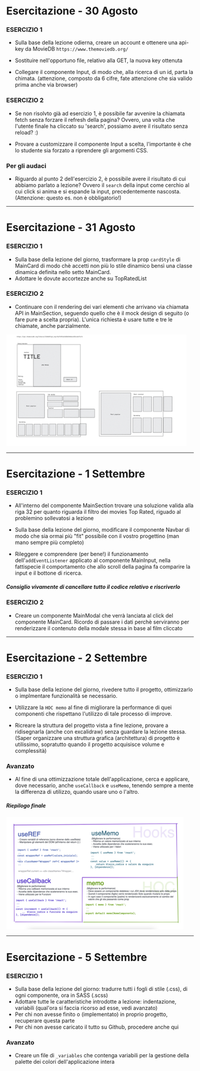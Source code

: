 # Esercitazione - 30 Agosto

### ESERCIZIO 1
- Sulla base della lezione odierna, creare un account e ottenere una api-key da MovieDB `https://www.themoviedb.org/`

- Sostituire nell'opportuno file, relativo alla GET, la nuova key ottenuta

- Collegare il componente Input, di modo che, alla ricerca di un id, parta la chimata.
(attenzione, composto da 6 cifre, fate attenzione che sia valido prima anche via browser)

### ESERCIZIO 2
- Se non risolvto già ad esercizio 1, è possibile far avvenire la chiamata fetch senza forzare il refresh della pagina? Ovvero, una volta che l'utente finale ha cliccato su 'search', possiamo avere il risultato senza reload? :)

- Provare a customizzare il componente Input a scelta, l'importante è che lo studente sia forzato a riprendere gli argomenti CSS.

### Per gli audaci
- Riguardo al punto 2 dell'esercizio 2, è possibile avere il risultato di cui abbiamo parlato a lezione? Ovvero il `search` della input come cerchio al cui click si anima e si espande la input, precedentemente nascosta. (Attenzione: questo es. non è obbligatorio!)

<hr />

# Esercitazione - 31 Agosto

### ESERCIZIO 1
- Sulla base della lezione del giorno, trasformare la prop `cardStyle` di MainCard di modo chè accetti non più lo stile dinamico bensì una classe dinamica definita nello setto MainCard.
- Adottare le dovute accortezze anche su TopRatedList

### ESERCIZIO 2 
- Continuare con il rendering dei vari elementi che arrivano via chiamata API in MainSection, seguendo quello che è il mock design di seguito (o fare pure a scelta propria). L'unica richiesta è usare tutte e tre le chiamate, anche parzialmente.

<img src="design-mock1.png" alt="design mock 1" height="300">

<hr />

# Esercitazione - 1 Settembre

### ESERCIZIO 1
- All'interno del componente MainSection trovare una soluzione valida alla riga 32 per quanto riguarda il filtro dei movies Top Rated, riguado al problemino sollevatosi a lezione

- Sulla base della lezione del giorno, modificare il componente Navbar di modo che sia ormai più "fit" possibile con il vostro progettino (man mano sempre più completo)

- Rileggere e comprendere (per bene!) il funzionamento dell'`addEventListener` applicato al componente MainInput, nella fattispecie il comportamento che allo scroll della pagina fa comparire la input e il bottone di ricerca. 
##### Consiglio vivamente di cancellare tutto il codice relativo e riscriverlo

### ESERCIZIO 2
- Creare un componente MainModal che verrà lanciata al click del componente MainCard. Ricordo di passare i dati perchè serviranno per renderizzare il contenuto della modale stessa in base al film cliccato

<hr />

# Esercitazione - 2 Settembre

### ESERCIZIO 1
- Sulla base della lezione del giorno, rivedere tutto il progetto, ottimizzarlo o implmentare funzionalità se necessario.

- Utilizzare la `HOC memo` al fine di migliorare la performance di quei componenti che rispettano l'utilizzo di tale processo di improve.

- Ricreare la struttura del progetto vista a fine lezione, provare a ridisegnarla (anche con excalidraw) senza guardare la lezione stessa.
(Saper organizzare una struttura grafica (architettura) di progetto è utilissimo, sopratutto quando il progetto acquisisce volume e complessità)

### Avanzato
- Al fine di una ottimizzazione totale dell'applicazione, cerca e applicare, dove necessario, anche `useCallback` e `useMemo`, tenendo sempre a mente la differenza di utilizzo, quando usare uno o l'altro.


##### Riepilogo finale
<img src="recap1.png" alt="design mock 1" height="300">

<hr />

# Esercitazione - 5 Settembre

### ESERCIZIO 1
- Sulla base della lezione del giorno: tradurre tutti i fogli di stile (.css), di ogni componente, ora in SASS (.scss)
- Adottare tutte le caratteristiche introdotte a lezione: indentazione, variabili (qual'ora si faccia ricorso ad esse, vedi avanzato)
- Per chi non avesse finito o (implementato) in proprio progetto, recuperare questa parte
- Per chi non avesse caricato il tutto su Github, procedere anche qui

### Avanzato
- Creare un file di `_variables` che contenga variabili per la gestione della palette dei colori dell'applicazione intera
